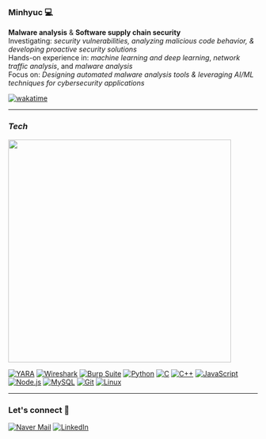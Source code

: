 ### Minhyuc 💻

**Malware analysis** & **Software supply chain security**  
Investigating: *security vulnerabilities, analyzing malicious code behavior, & developing proactive security solutions*  
Hands-on experience in: *machine learning and deep learning*, *network traffic analysis*, and *malware analysis*  
Focus on: *Designing automated malware analysis tools & leveraging AI/ML techniques for cybersecurity applications*

[![wakatime](https://wakatime.com/badge/user/7208c7e2-6482-4175-9d5d-c412c00ab154.svg)](https://wakatime.com/@7208c7e2-6482-4175-9d5d-c412c00ab154)  

---

### *Tech*
<img src="https://github.com/user-attachments/assets/66d81621-9843-447e-b0a7-10558d10c0dd" width="450"/><br>
<!--
![Top Langs](https://github-readme-stats.vercel.app/api/top-langs/?username=MinhyukHong&layout=compact)
-->
[![YARA](https://img.shields.io/badge/YARA-FF5733?logo=YARA&logoColor=white)](https://virustotal.github.io/yara/)
[![Wireshark](https://img.shields.io/badge/Wireshark-1679A7?logo=wireshark&logoColor=white)](https://www.wireshark.org/)
[![Burp Suite](https://img.shields.io/badge/Burp%20Suite-FCA121?logo=burp-suite&logoColor=white)](https://portswigger.net/burp)
[![Python](https://img.shields.io/badge/Python-3776AB?logo=python&logoColor=white)](https://www.python.org/)
[![C](https://img.shields.io/badge/C-00599C?logo=c&logoColor=white)](https://en.wikipedia.org/wiki/C_(programming_language))
[![C++](https://img.shields.io/badge/C++-00599C?logo=c%2B%2B&logoColor=white)](https://en.wikipedia.org/wiki/C%2B%2B)
[![JavaScript](https://img.shields.io/badge/JavaScript-F7DF1E?logo=javascript&logoColor=white)](https://developer.mozilla.org/en-US/docs/Web/JavaScript)
[![Node.js](https://img.shields.io/badge/Node.js-339933?logo=node.js&logoColor=white)](https://nodejs.org/)
[![MySQL](https://img.shields.io/badge/MySQL-4479A1?logo=mysql&logoColor=white)](https://www.mysql.com/)
[![Git](https://img.shields.io/badge/Git-F05032?logo=git&logoColor=white)](https://git-scm.com/)
[![Linux](https://img.shields.io/badge/Linux-FCC624?logo=linux&logoColor=black)](https://www.linux.org/)
<!--
[![NumPy](https://img.shields.io/badge/NumPy-013243?logo=numpy&logoColor=white)](https://numpy.org/)
[![Pandas](https://img.shields.io/badge/Pandas-150458?logo=pandas&logoColor=white)](https://pandas.pydata.org/)
[![Scikit-Learn](https://img.shields.io/badge/scikit--learn-F7931E?logo=scikit-learn&logoColor=white)](https://scikit-learn.org/)
[![TensorFlow](https://img.shields.io/badge/TensorFlow-FF6F00?logo=tensorflow&logoColor=white)](https://www.tensorflow.org/)
[![PyTorch](https://img.shields.io/badge/PyTorch-EE4C2C?logo=pytorch&logoColor=white)](https://pytorch.org/)
[![Flask](https://img.shields.io/badge/Flask-000000?logo=flask&logoColor=white)](https://flask.palletsprojects.com/)
-->


---

### Let's connect 📩  

[![Naver Mail](https://img.shields.io/badge/Naver-03C75A?logo=naver&logoColor=white)](mailto:minster7650@naver.com)
[![LinkedIn](https://img.shields.io/badge/LinkedIn-0A66C2?logo=linkedin&logoColor=white)](https://www.linkedin.com/in/minhyukhong/)
